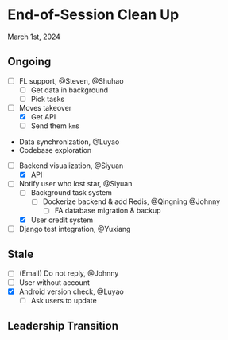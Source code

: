<!-- slide -->
# End-of-Session Clean Up

March 1st, 2024

<!-- slide -->
## Ongoing

- [ ] FL support, @Steven, @Shuhao
    - [ ] Get data in background
    - [ ] Pick tasks
- [ ] Moves takeover
    - [x] Get API
    - [ ] Send them `km`s
- Data synchronization, @Luyao
- Codebase exploration

<!-- slide -->
- [ ] Backend visualization, @Siyuan
    - [x] API
- [ ] Notify user who lost star, @Siyuan
    - [ ] Background task system
        - [ ] Dockerize backend & add Redis, @Qingning @Johnny
            - [ ] FA database migration & backup
    - [x] User credit system
- [ ] Django test integration, @Yuxiang

<!-- slide -->
## Stale

- [ ] (Email) Do not reply, @Johnny
- [ ] User without account
- [x] Android version check, @Luyao
    - [ ] Ask users to update

<!-- slide -->
## Leadership Transition
